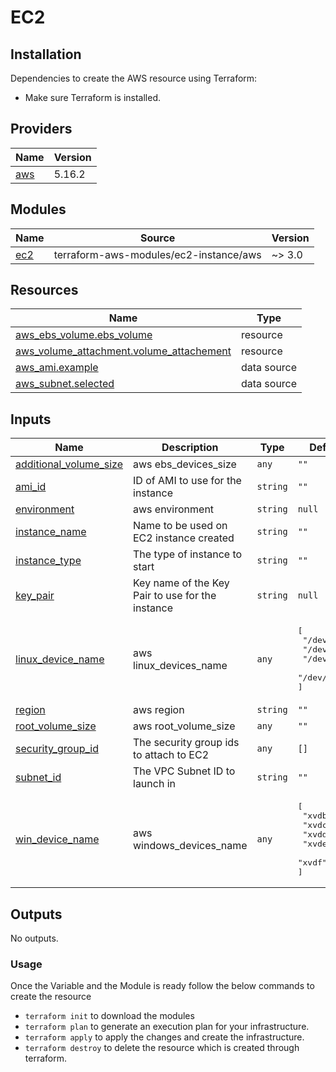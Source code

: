 # EC2 


## Installation
Dependencies to create the AWS resource using Terraform: 
- Make sure Terraform is installed.

## Providers

| Name | Version |
|------|---------|
| <a name="provider_aws"></a> [aws](#provider\_aws) | 5.16.2|

## Modules

| Name | Source | Version |
|------|--------|---------|
| <a name="module_ec2"></a> [ec2](#module\_ec2) | terraform-aws-modules/ec2-instance/aws | ~> 3.0 |

## Resources

| Name | Type |
|------|------|
| [aws_ebs_volume.ebs_volume](https://registry.terraform.io/providers/hashicorp/aws/latest/docs/resources/ebs_volume) | resource |
| [aws_volume_attachment.volume_attachement](https://registry.terraform.io/providers/hashicorp/aws/latest/docs/resources/volume_attachment) | resource |
| [aws_ami.example](https://registry.terraform.io/providers/hashicorp/aws/latest/docs/data-sources/ami) | data source |
| [aws_subnet.selected](https://registry.terraform.io/providers/hashicorp/aws/latest/docs/data-sources/subnet) | data source |

## Inputs

| Name | Description | Type | Default | Required |
|------|-------------|------|---------|:--------:|
| <a name="input_additional_volume_size"></a> [additional\_volume\_size](#input\_additional\_volume\_size) | aws ebs\_devices\_size | `any` | `""` | no |
| <a name="input_ami_id"></a> [ami\_id](#input\_ami\_id) | ID of AMI to use for the instance | `string` | `""` | no |
| <a name="input_environment"></a> [environment](#input\_environment) | aws environment | `string` | `null` | no |
| <a name="input_instance_name"></a> [instance\_name](#input\_instance\_name) | Name to be used on EC2 instance created | `string` | `""` | no |
| <a name="input_instance_type"></a> [instance\_type](#input\_instance\_type) | The type of instance to start | `string` | `""` | no |
| <a name="input_key_pair"></a> [key\_pair](#input\_key\_pair) | Key name of the Key Pair to use for the instance | `string` | `null` | no |
| <a name="input_linux_device_name"></a> [linux\_device\_name](#input\_linux\_device\_name) | aws linux\_devices\_name | `any` | <pre>[<br>  "/dev/sdb",<br>  "/dev/sdc",<br>  "/dev/sdd",<br>  "/dev/sdf"<br>]</pre> | no |
| <a name="input_region"></a> [region](#input\_region) | aws region | `string` | `""` | no |
| <a name="input_root_volume_size"></a> [root\_volume\_size](#input\_root\_volume\_size) | aws root\_volume\_size | `any` | `""` | no |
| <a name="input_security_group_id"></a> [security\_group\_id](#input\_security\_group\_id) | The security group ids to attach to EC2 | `any` | `[]` | no |
| <a name="input_subnet_id"></a> [subnet\_id](#input\_subnet\_id) | The VPC Subnet ID to launch in | `string` | `""` | no |
| <a name="input_win_device_name"></a> [win\_device\_name](#input\_win\_device\_name) | aws windows\_devices\_name | `any` | <pre>[<br>  "xvdb",<br>  "xvdc",<br>  "xvdd",<br>  "xvde",<br>  "xvdf"<br>]</pre> | no |

## Outputs

No outputs.



### Usage
Once the Variable and the Module is ready follow the below commands to create the resource
- ```terraform init``` to download the modules
- ```terraform plan``` to generate an execution plan for your infrastructure. 
- ```terraform apply``` to apply the changes and create the infrastructure.
- ```terraform destroy``` to delete the resource which is created through terraform.
<!-- END_TF_DOCS -->
